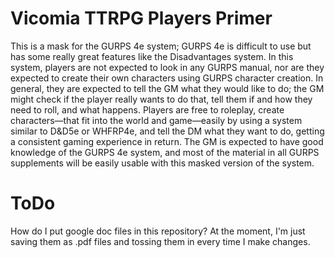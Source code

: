 ﻿# Vicomia TTRPG Players Primer
This is a mask for the GURPS 4e system; GURPS 4e is difficult to use but has some really great features like the Disadvantages system. In this system, players are not expected to look in any GURPS manual, nor are they expected to create their own characters using GURPS character creation. In general, they are expected to tell the GM what they would like to do; the GM might check if the player really wants to do that, tell them if and how they need to roll, and what happens. Players are free to roleplay, create characters—that fit into the world and game—easily by using a system similar to D&D5e or WHFRP4e, and tell the DM what they want to do, getting a consistent gaming experience in return. The GM is expected to have good knowledge of the GURPS 4e system, and most of the material in all GURPS supplements will be easily usable with this masked version of the system.


# ToDo
How do I put google doc files in this repository? At the moment, I'm just saving them as .pdf files and tossing them in every time I make changes.
